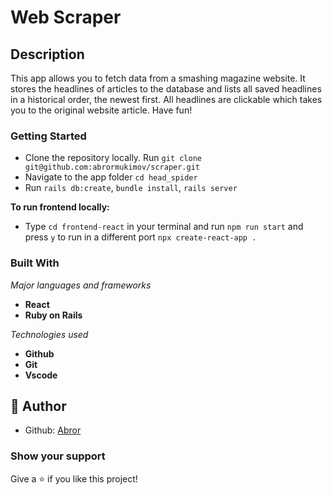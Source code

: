 # Web Scraper
## Description

This app allows you to fetch data from a smashing magazine website. It stores the headlines of articles to the database and lists all saved headlines in a historical order, the newest first. All headlines are clickable which takes you to the original website article. Have fun!

### Getting Started

- Clone the repository locally. Run `git clone git@github.com:abrormukimov/scraper.git`
- Navigate to the app folder `cd head_spider`
- Run `rails db:create`, `bundle install`, `rails server`

**To run frontend locally:**

- Type `cd frontend-react` in your terminal and run `npm run start` and press `y` to run in a different port 
  `npx create-react-app .`

### Built With

  *Major languages and frameworks* 
  -  **React**
  -  **Ruby on Rails**
   
  *Technologies used*
   - **Github**
   - **Git**
   - **Vscode**

## 🧑 Author

- Github: [Abror](https://github.com/abrormukimov)

### Show your support

Give a ⭐️ if you like this project!
